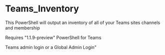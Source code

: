 # Teams_Inventory

This PowerShell will output an inventory of all of your Teams sites channels and membership

Requires "1.1.9-preview" PowerShell for Teams

Teams admin login or a Global Admin Login"


